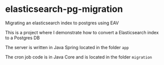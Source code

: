 # elasticsearch-pg-migration
Migrating an elasticsearch index to postgres using EAV

This is a project where I demonstrate how to convert a Elasticsearch index to a Postgres DB

The server is written in Java Spring located in the folder `app`

The cron job code is in Java Core and is located in the folder `migration`
